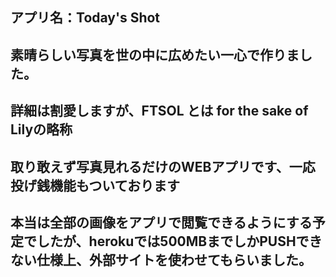 ## アプリ名：Today's Shot
## 素晴らしい写真を世の中に広めたい一心で作りました。
## 詳細は割愛しますが、FTSOL とは for the sake of Lilyの略称
## 取り敢えず写真見れるだけのWEBアプリです、一応投げ銭機能もついております
## 本当は全部の画像をアプリで閲覧できるようにする予定でしたが、herokuでは500MBまでしかPUSHできない仕様上、外部サイトを使わせてもらいました。